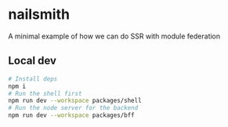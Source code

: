 # nailsmith

A minimal example of how we can do SSR with module federation

## Local dev

```sh
# Install deps
npm i
# Run the shell first
npm run dev --workspace packages/shell
# Run the node server for the backend
npm run dev --workspace packages/bff
```
